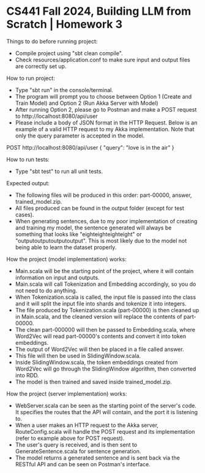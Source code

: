 <h1>CS441 Fall 2024, Building LLM from Scratch | Homework 3</h1>

Things to do before running project:
- Compile project using "sbt clean compile".
- Check resources/application.conf to make sure input and output files are correctly set up.

How to run project:
- Type "sbt run" in the console/terminal.
- The program will prompt you to choose between Option 1 (Create and Train Model) and Option 2 (Run Akka Server with Model)
- After running Option 2, please go to Postman and make a POST request to http://localhost:8080/api/user
- Please include a body of JSON format in the HTTP Request. Below is an example of a valid HTTP request to my Akka implementation. Note that only the query parameter is accepted in the model.

POST http://localhost:8080/api/user
{
    "query": "love is in the air"
}

How to run tests:
- Type "sbt test" to run all unit tests.

Expected output:
- The following files will be produced in this order: part-00000, answer, trained_model.zip.
- All files produced can be found in the output folder (except for test cases).
- When generating sentences, due to my poor implementation of creating and training my model, the sentence generated will always be something that looks like "eighteighteighteight" or "outputoutputoutputoutput". This is most likely due to the model not being able to learn the dataset properly.

How the project (model implementation) works:
- Main.scala will be the starting point of the project, where it will contain information on input and outputs.
- Main.scala will call Tokenization and Embedding accordingly, so you do not need to do anything.
- When Tokenization.scala is called, the input file is passed into the class and it will split the input file into shards and tokenize it into integers.
- The file produced by Tokenization.scala (part-00000) is then cleaned up in Main.scala, and the cleaned version will replace the contents of part-00000.
- The clean part-000000 will then be passed to Embedding.scala, where Word2Vec will read part-00000's contents and convert it into token embeddings.
- The output of Word2Vec will then be placed in a file called answer.
- This file will then be used in SlidingWindow.scala.
- Inside SlidingWindow.scala, the token embeddings created from Word2Vec will go through the SlidingWindow algorithm, then converted into RDD.
- The model is then trained and saved inside trained_model.zip.

How the project (server implementation) works:
- WebServer.scala can be seen as the starting point of the server's code. It specifies the routes that the API will contain, and the port it is listening to.
- When a user makes an HTTP request to the Akka server, RouteConfig.scala will handle the POST request and its implementation (refer to example above for POST request).
- The user's query is received, and is then sent to GenerateSentence.scala for sentence generation.
- The model returns a generated sentence and is sent back via the RESTful API and can be seen on Postman's interface.
